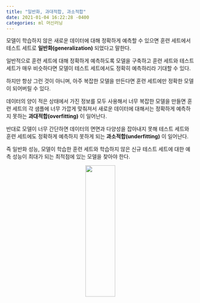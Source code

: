 ```yaml
---
title: "일반화, 과대적합, 과소적합"
date: 2021-01-04 16:22:28 -0400
categories: ml 머신러닝
---
```

모델이 학습하지 않은 새로운 데이터에 대해 정확하게 예측할 수 있으면 훈련 세트에서 테스트 세트로 **일반화(generalization)** 되었다고 말한다.

일반적으로 훈련 세트에 대해 정확하게 예측하도록 모델을 구축하고 훈련 세트와 테스트 세트가 매우 비슷하다면 모델이 테스트 세트에서도 정확히 예측하리라 기대할 수 있다.

하지만 항상 그런 것이 아니며, 아주 복잡한 모델을 만든다면 훈련 세트에만 정확한 모델이 되어버릴 수 있다.

데이터의 양이 적은 상태에서 가진 정보를 모두 사용해서 너무 복잡한 모델을 만들면 훈련 세트의 각 샘플에 너무 가깝게 맞춰져서 새로운 데이터에 대해서는 정확하게 예측하지 못하는 
**과대적합(overfitting)** 이 일어난다.

반대로 모델이 너무 간단하면 데이터의 면면과 다양성을 잡아내지 못해 테스트 세트와 훈련 세트에도 정확하게 예측하지 못하게 되는 **과소적합(underfitting)** 이 일어난다.

즉 일반화 성능, 모델이 학습한 훈련 세트와 학습하지 않은 신규 테스트 세트에 대한 예측 성능이 최대가 되는 최적점에 있는 모델을 찾아야 한다.

<p align="center"><img src="https://user-images.githubusercontent.com/71070011/103517586-bce36b80-4eb5-11eb-90ae-d692e57d1546.PNG" width="40%" height="30%"></p>
